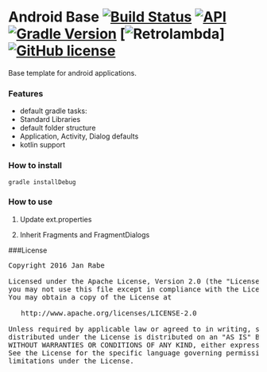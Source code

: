 # Android Base [![Build Status](https://travis-ci.org/kibotu/AndroidBase.svg)](https://travis-ci.org/kibotu/AndroidBase)  [![API](https://img.shields.io/badge/API-15%2B-brightgreen.svg?style=flat)](https://android-arsenal.com/api?level=15) [![Gradle Version](https://img.shields.io/badge/gradle-3.1-green.svg)](https://docs.gradle.org/current/release-notes)  [![Retrolambda](https://img.shields.io/badge/java-8-green.svg)] [![GitHub license](https://img.shields.io/badge/license-Apache%202-blue.svg)](https://raw.githubusercontent.com/kibotu/AndroidBase/master/LICENSE)

Base template for android applications.

### Features

- default gradle tasks:
- Standard Libraries
- default folder structure
- Application, Activity, Dialog defaults
- kotlin support

### How to install
	
	gradle installDebug
	    
### How to use

1. Update ext.properties

2. Inherit Fragments and FragmentDialogs

       
###License
<pre>
Copyright 2016 Jan Rabe

Licensed under the Apache License, Version 2.0 (the "License");
you may not use this file except in compliance with the License.
You may obtain a copy of the License at

   http://www.apache.org/licenses/LICENSE-2.0

Unless required by applicable law or agreed to in writing, software
distributed under the License is distributed on an "AS IS" BASIS,
WITHOUT WARRANTIES OR CONDITIONS OF ANY KIND, either express or implied.
See the License for the specific language governing permissions and
limitations under the License.
</pre>
